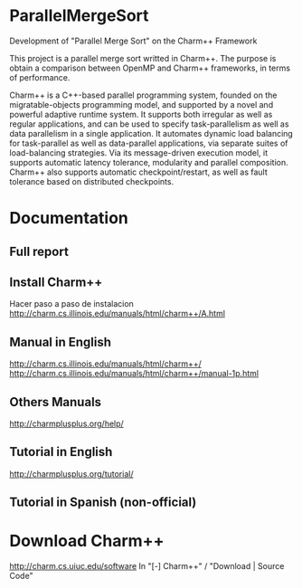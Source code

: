 # ParallelMergeSort
Development of "Parallel Merge Sort" on the Charm++ Framework

This project is a parallel merge sort writted in Charm++. The purpose is obtain a comparison between OpenMP and Charm++ frameworks, in terms of performance.

Charm++ is a C++-based parallel programming system, founded on the migratable-objects programming model, and supported by a novel and powerful adaptive runtime system. It supports both irregular as well as regular applications, and can be used to specify task-parallelism as well as data parallelism in a single application. It automates dynamic load balancing for task-parallel as well as data-parallel applications, via separate suites of load-balancing strategies. Via its message-driven execution model, it supports automatic latency tolerance, modularity and parallel composition. Charm++ also supports automatic checkpoint/restart, as well as fault tolerance based on distributed checkpoints.

# Documentation

  ## Full report
  
  ## Install Charm++
  Hacer paso a paso de instalacion
  http://charm.cs.illinois.edu/manuals/html/charm++/A.html

  ## Manual in English
  http://charm.cs.illinois.edu/manuals/html/charm++/
  http://charm.cs.illinois.edu/manuals/html/charm++/manual-1p.html

  ## Others Manuals
  http://charmplusplus.org/help/

  ## Tutorial in English
  http://charmplusplus.org/tutorial/

  ## Tutorial in Spanish (non-official)

# Download Charm++
http://charm.cs.uiuc.edu/software
In "[-] Charm++" / "Download | Source Code"
